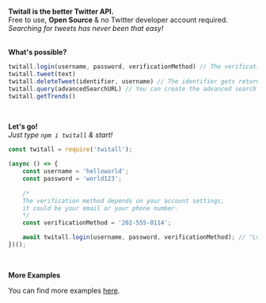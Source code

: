 **Twitall is the better Twitter API.**<br>
Free to use, **Open Source** & no Twitter developer account required.<br>
_Searching for tweets has never been that easy!_
<br><br>

**What's possible?**
````javascript
twitall.login(username, password, verificationMethod) // The verification method is most likely the phone number of the account but it could also be the email
twitall.tweet(text)
twitall.deleteTweet(identifier, username) // The identifier gets returned from the tweet function
twitall.query(advancedSearchURL) // You can create the advanced search url here: https://twitter.com/search-advanced
twitall.getTrends()
````
<br>

**Let's go!**<br>
_Just type `npm i twitall` & start!_
````javascript
const twitall = require('twitall');

(async () => {
    const username = 'helloworld';
    const password = 'world123';
    
    /*
    The verification method depends on your account settings,
    it could be your email or your phone number.
    */
    const verificationMethod = '202-555-0114';

    await twitall.login(username, password, verificationMethod); // "Logged in"
})();
````
<br>

**More Examples**

You can find more examples [here](https://github.com/l2ig/Twitall/tree/master/examples).
